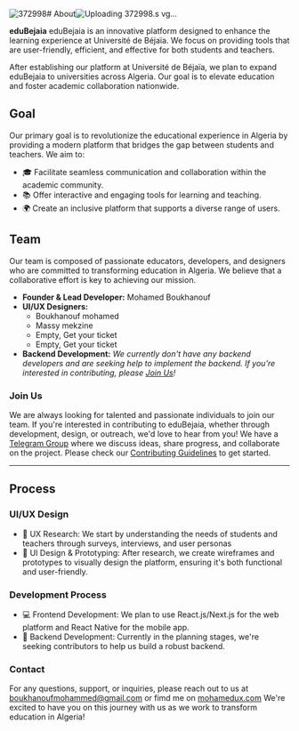 ![372998](https://github.com/user-attachments/assets/ba87e002-6e0d-4f4d-948f-c552e418145e)# About![Uploading 372998.s<?xml version="1.0" encoding="UTF-8"?>
<svg xmlns="http://www.w3.org/2000/svg" xmlns:xlink="http://www.w3.org/1999/xlink" width="381.74pt" height="122.55pt" viewBox="0 0 381.74 122.55" version="1.1">
<defs>
<clipPath id="clip1">
  <path d="M 329 0 L 381.738281 0 L 381.738281 38 L 329 38 Z M 329 0 "/>
</clipPath>
<clipPath id="clip2">
  <path d="M 335 96 L 342 96 L 342 122.550781 L 335 122.550781 Z M 335 96 "/>
</clipPath>
</defs>
<g id="surface1">
<path style=" stroke:none;fill-rule:nonzero;fill:rgb(11.799622%,25.099182%,42.399597%);fill-opacity:1;" d="M 277.8125 23.972656 C 281.410156 25.917969 284.992188 27.867188 288.589844 29.789063 C 289.035156 30.027344 289.464844 30.375 290.097656 30.03125 C 294.027344 27.902344 297.980469 25.820313 301.988281 23.6875 C 295.910156 17.996094 283.089844 18.214844 277.8125 23.972656 M 284.257813 32.554688 C 280.097656 30.261719 276.269531 28.054688 272.347656 26.035156 C 270.878906 25.277344 270.910156 24.742188 271.839844 23.519531 C 279.644531 13.242188 295.839844 12.054688 305.878906 21.082031 C 309.851563 24.648438 309.847656 24.648438 305.167969 27.097656 C 301.753906 28.886719 298.34375 30.679688 294.742188 32.570313 C 296.410156 33.304688 297.917969 33.265625 299.394531 33.300781 C 301.644531 33.351563 303.921875 33.109375 306.140625 33.359375 C 307.414063 33.503906 308.585938 33.421875 309.671875 33.148438 C 312.246094 32.503906 313.9375 30.917969 315.066406 29.789063 C 317.882813 26.988281 319.253906 23.675781 321.347656 18.609375 C 321.546875 18.121094 321.710938 17.71875 321.8125 17.460938 C 322.464844 17.425781 323.144531 17.394531 323.839844 17.382813 C 324.578125 17.367188 325.296875 17.371094 325.988281 17.382813 L 326.019531 20.167969 L 326.019531 47.160156 C 322.289063 46.90625 315.617188 41.746094 313.820313 37.710938 L 318.304688 37.703125 C 319.039063 38.425781 319.6875 39.003906 320.195313 39.441406 C 320.441406 39.652344 320.96875 40.09375 321.457031 39.992188 C 321.605469 39.960938 321.675781 39.898438 321.699219 39.875 C 321.894531 39.664063 321.761719 39.25 321.765625 38.960938 C 321.777344 35.84375 321.773438 32.722656 321.773438 29.617188 C 320.980469 29.375 320.882813 30.007813 320.632813 30.316406 C 318.941406 32.398438 316.980469 34.167969 314.761719 35.667969 C 312.5625 37.15625 310.203125 37.96875 307.480469 37.890625 C 303.332031 37.773438 299.046875 38.347656 295.085938 37.148438 C 291.203125 35.972656 287.683594 36.574219 283.902344 37.25 C 277.371094 38.421875 270.714844 37.722656 264.113281 37.871094 C 262.785156 37.902344 262.988281 37.023438 262.988281 36.222656 C 262.984375 31.449219 262.898438 26.671875 263.027344 21.90625 C 263.082031 19.925781 262.382813 19.808594 260.804688 20.347656 C 253.351563 22.890625 250.839844 26.015625 250.839844 26.015625 C 246.753906 29.886719 244.273438 34.171875 242.785156 37.484375 C 242.527344 37.613281 238.507813 37.578125 238.421875 37.441406 C 238.476563 37.214844 238.550781 36.898438 238.648438 36.519531 C 238.898438 35.578125 239.523438 33.441406 240.796875 31.101563 C 241.839844 29.179688 243.148438 27.40625 244.707031 25.789063 C 250.453125 19.828125 257.253906 15.847656 265.628906 14.890625 C 266.960938 14.738281 267.511719 14.953125 267.476563 16.511719 C 267.367188 21.554688 267.480469 26.601563 267.402344 31.648438 C 267.382813 32.992188 267.761719 33.386719 269.105469 33.34375 C 273.191406 33.199219 277.277344 33.191406 281.367188 33.121094 C 282.253906 33.105469 283.136719 33.054688 284.257813 32.554688 "/>
<path style=" stroke:none;fill-rule:nonzero;fill:rgb(13.699341%,26.699829%,43.499756%);fill-opacity:1;" d="M 1.824219 46.816406 C 1.824219 66.066406 4.074219 75.328125 9.960938 84.695313 C 19.832031 100.414063 33.941406 111.230469 50.402344 119.269531 C 51.144531 119.632813 51.792969 119.617188 52.527344 119.246094 C 66.042969 112.421875 78.257813 103.984375 87.566406 91.761719 C 95.855469 80.871094 100.554688 68.769531 100.929688 55.007813 C 101.378906 38.601563 97.4375 23.042969 92.171875 7.710938 C 91.828125 6.710938 91.363281 6.75 90.554688 7.101563 C 87.855469 8.277344 85.03125 9.015625 82.117188 9.40625 C 71.585938 10.8125 62.042969 7.941406 53.089844 2.621094 C 52.085938 2.027344 51.425781 1.960938 50.378906 2.613281 C 38.269531 10.203125 25.570313 12.796875 11.972656 6.839844 C 10.890625 6.363281 10.71875 6.859375 10.441406 7.652344 C 5.324219 22.179688 1.933594 37.039063 1.824219 46.816406 M 0 49.261719 C 0.199219 36.214844 3.789063 20.503906 9.421875 5.195313 C 9.738281 4.34375 9.9375 3.820313 11.113281 4.40625 C 24.875 11.253906 37.769531 8.625 50.078125 0.613281 C 51.308594 -0.1875 52.050781 -0.160156 53.222656 0.570313 C 61.574219 5.777344 70.550781 8.714844 80.535156 7.777344 C 84.363281 7.417969 88.046875 6.488281 91.445313 4.652344 C 92.34375 4.164063 92.753906 4.03125 93.160156 5.171875 C 98.613281 20.441406 102.644531 35.972656 102.792969 52.339844 C 102.960938 70.71875 95.921875 86.109375 83.574219 99.289063 C 74.851563 108.601563 64.324219 115.453125 52.929688 121.042969 C 52.152344 121.429688 51.441406 121.761719 50.449219 121.289063 C 33.066406 113 18.300781 101.636719 8.039063 85.046875 C 2.382813 75.90625 0 65.941406 0 49.261719 "/>
<path style=" stroke:none;fill-rule:nonzero;fill:rgb(13.699341%,26.699829%,43.499756%);fill-opacity:1;" d="M 211.226563 33.171875 C 209.546875 31.324219 207.777344 29.710938 205.914063 28.296875 C 199.933594 23.757813 194.195313 22.070313 191.390625 21.28125 C 188.5 20.46875 184.371094 19.605469 179.304688 19.523438 C 178.769531 19.515625 178.234375 19.503906 177.699219 19.492188 C 177.515625 19.046875 177.597656 15.386719 177.804688 14.941406 C 178.371094 14.949219 178.945313 14.957031 179.515625 14.964844 C 184.425781 15.039063 189.714844 15.734375 194.496094 17.007813 C 199.628906 18.378906 203.921875 20.859375 207.878906 24.371094 C 208.507813 24.929688 209.128906 25.5 209.753906 26.070313 C 211.980469 28.101563 214.429688 29.972656 216.351563 32.3125 C 217.195313 33.34375 217.835938 33.191406 218.734375 32.609375 C 222.792969 30 223.996094 23.082031 223.996094 23.082031 C 224.296875 21.667969 224.613281 19.585938 224.566406 17.003906 C 224.5625 16.347656 224.5625 15.695313 224.5625 15.042969 C 225.269531 14.960938 228.472656 14.964844 229.128906 15.042969 C 229.136719 15.300781 229.148438 15.554688 229.15625 15.8125 C 229.285156 18.933594 229.1875 25.722656 225.664063 31.589844 C 223.777344 34.734375 221.910156 35.941406 221.171875 36.367188 C 219.390625 37.402344 217.289063 37.917969 214.828125 37.90625 C 199.832031 37.816406 184.835938 37.839844 169.839844 37.914063 C 168.988281 37.917969 168.460938 37.796875 168.144531 37.476563 C 167.59375 36.914063 167.703125 35.984375 167.722656 35.738281 C 167.882813 34 167.839844 20.675781 167.707031 1.796875 C 167.734375 1.25 167.765625 0.703125 167.789063 0.160156 C 168.359375 0.0117188 171.742188 0.0117188 172.316406 0.160156 C 172.339844 0.695313 172.363281 1.234375 172.386719 1.773438 C 172.460938 18.3125 172.464844 29.925781 172.308594 31.421875 C 172.285156 31.632813 172.179688 32.453125 172.660156 32.953125 C 172.910156 33.214844 173.335938 33.339844 174.039063 33.335938 C 185.972656 33.273438 197.898438 33.300781 209.828125 33.296875 C 210.152344 33.296875 210.476563 33.242188 211.226563 33.171875 "/>
<g clip-path="url(#clip1)" clip-rule="nonzero">
<path style=" stroke:none;fill-rule:nonzero;fill:rgb(11.799622%,25.099182%,42.399597%);fill-opacity:1;" d="M 373.03125 33.144531 C 371.632813 31.5625 370.175781 30.171875 368.648438 28.9375 C 368.648438 28.933594 365.363281 26.269531 361.078125 24.195313 C 352.945313 20.257813 343.03125 19.601563 340.765625 19.476563 C 340.277344 19.457031 339.789063 19.4375 339.300781 19.414063 C 339.277344 18.679688 339.265625 17.921875 339.269531 17.144531 C 339.269531 16.414063 339.28125 15.703125 339.300781 15.003906 C 339.835938 15.007813 340.371094 15.011719 340.90625 15.015625 C 346.117188 15.046875 354.503906 15.851563 363.261719 20.300781 C 369.117188 23.277344 372.890625 26.765625 374.027344 27.804688 C 377.097656 30.628906 379.628906 33.894531 381.742188 37.480469 C 381.152344 38.117188 380.503906 37.847656 379.9375 37.847656 C 363.847656 37.867188 347.757813 37.832031 331.667969 37.90625 C 330.816406 37.910156 330.296875 37.789063 329.988281 37.472656 C 329.4375 36.914063 329.554688 35.988281 329.578125 35.746094 C 329.746094 34.015625 329.703125 20.710938 329.5625 1.796875 C 329.558594 1.210938 329.558594 0.628906 329.554688 0.046875 C 330.183594 -0.0625 333.527344 0.0234375 334.160156 0.160156 C 334.167969 0.6875 334.179688 1.214844 334.1875 1.746094 C 334.257813 5.257813 334.1875 8.082031 334.121094 9.882813 C 333.863281 17.121094 334.132813 24.367188 334.121094 31.605469 C 334.117188 32.640625 334.070313 33.355469 335.554688 33.347656 C 347.621094 33.285156 359.6875 33.308594 371.753906 33.304688 C 372.015625 33.304688 372.28125 33.242188 373.03125 33.144531 "/>
</g>
<path style=" stroke:none;fill-rule:nonzero;fill:rgb(11.799622%,25.099182%,42.399597%);fill-opacity:1;" d="M 152.269531 24.273438 C 152.269531 26.796875 152.324219 29.320313 152.25 31.839844 C 152.207031 33.328125 152.769531 33.261719 153.785156 32.664063 C 156.820313 30.871094 158.179688 26.96875 158.179688 26.96875 C 159.675781 23.140625 159.945313 19.421875 159.824219 16.539063 C 159.859375 15.964844 159.894531 15.390625 159.925781 14.8125 C 160.789063 14.871094 163.761719 14.90625 164.300781 14.890625 C 164.320313 15.445313 164.339844 16 164.355469 16.554688 C 164.546875 19.875 164.320313 25.292969 161.402344 30.625 C 159.191406 34.65625 156.828125 36.128906 156.242188 36.457031 C 154.300781 37.550781 151.992188 38.046875 149.289063 37.898438 C 148.085938 37.835938 147.835938 37.445313 147.847656 36.351563 C 147.894531 31.578125 147.871094 26.808594 147.867188 22.039063 C 147.863281 19.761719 147.824219 19.652344 145.582031 20.40625 C 139.539063 22.445313 137.089844 24.808594 136.105469 25.667969 C 131.332031 29.847656 128.746094 34.816406 127.476563 37.753906 C 126.820313 37.710938 123.898438 37.761719 123.253906 37.828125 C 123.324219 37.441406 123.4375 36.871094 123.613281 36.191406 C 125.335938 29.523438 129.746094 25.289063 132.476563 23.015625 C 137.578125 18.765625 143.265625 15.71875 150.003906 14.941406 C 151.636719 14.753906 152.496094 14.890625 152.320313 16.921875 C 152.109375 19.355469 152.269531 21.820313 152.269531 24.273438 "/>
<path style=" stroke:none;fill-rule:nonzero;fill:rgb(11.799622%,25.099182%,42.399597%);fill-opacity:1;" d="M 225.652344 46.03125 C 224.117188 46.050781 222.492188 44.433594 222.480469 42.871094 C 222.46875 41.351563 223.921875 39.910156 225.507813 39.863281 C 227.164063 39.820313 228.664063 41.308594 228.632813 42.964844 C 228.601563 44.5625 227.195313 46.007813 225.652344 46.03125 "/>
<path style=" stroke:none;fill-rule:nonzero;fill:rgb(11.799622%,25.099182%,42.399597%);fill-opacity:1;" d="M 360.941406 43.566406 C 360.941406 45.132813 359.332031 46.726563 357.773438 46.703125 C 356.226563 46.683594 354.796875 45.230469 354.777344 43.660156 C 354.757813 42.003906 356.273438 40.503906 357.914063 40.558594 C 359.503906 40.609375 360.941406 42.039063 360.941406 43.566406 "/>
<path style=" stroke:none;fill-rule:nonzero;fill:rgb(11.799622%,25.099182%,42.399597%);fill-opacity:1;" d="M 199.101563 43.507813 C 199.132813 45.109375 197.617188 46.679688 196.019531 46.703125 C 194.484375 46.722656 193.015625 45.285156 192.964844 43.714844 C 192.910156 42.058594 194.371094 40.566406 196.054688 40.558594 C 197.664063 40.550781 199.074219 41.914063 199.101563 43.507813 "/>
<path style=" stroke:none;fill-rule:nonzero;fill:rgb(13.699341%,26.699829%,43.499756%);fill-opacity:1;" d="M 268.0625 7.285156 C 268.101563 8.765625 266.769531 10.125 265.246094 10.164063 C 263.757813 10.199219 262.371094 8.898438 262.296875 7.394531 C 262.222656 5.824219 263.574219 4.488281 265.253906 4.480469 C 266.851563 4.46875 268.019531 5.636719 268.0625 7.285156 "/>
<path style=" stroke:none;fill-rule:nonzero;fill:rgb(11.799622%,25.099182%,42.399597%);fill-opacity:1;" d="M 260.144531 7.277344 C 260.15625 8.820313 258.882813 10.148438 257.371094 10.160156 C 255.804688 10.171875 254.523438 8.914063 254.519531 7.355469 C 254.515625 5.796875 255.757813 4.519531 257.3125 4.484375 C 258.859375 4.453125 260.128906 5.699219 260.144531 7.277344 "/>
<path style=" stroke:none;fill-rule:nonzero;fill:rgb(11.799622%,25.099182%,42.399597%);fill-opacity:1;" d="M 152.917969 7.292969 C 152.941406 8.8125 151.582031 10.175781 150.066406 10.15625 C 148.519531 10.140625 147.183594 8.816406 147.164063 7.289063 C 147.148438 5.847656 148.535156 4.519531 150.097656 4.484375 C 151.753906 4.449219 152.890625 5.582031 152.917969 7.292969 "/>
<path style=" stroke:none;fill-rule:nonzero;fill:rgb(11.799622%,25.099182%,42.399597%);fill-opacity:1;" d="M 145.089844 7.367188 C 145.066406 8.84375 143.660156 10.1875 142.164063 10.15625 C 140.644531 10.125 139.308594 8.746094 139.355469 7.265625 C 139.40625 5.75 140.757813 4.460938 142.273438 4.484375 C 143.789063 4.511719 145.109375 5.859375 145.089844 7.367188 "/>
<path style=" stroke:none;fill-rule:nonzero;fill:rgb(11.799622%,25.099182%,42.399597%);fill-opacity:1;" d="M 160.34375 46.632813 C 161.8125 46.640625 163.179688 48.054688 163.15625 49.539063 C 163.136719 51.03125 161.738281 52.398438 160.265625 52.367188 C 158.773438 52.335938 157.394531 50.933594 157.425781 49.46875 C 157.457031 48.023438 158.894531 46.621094 160.34375 46.632813 "/>
<path style=" stroke:none;fill-rule:nonzero;fill:rgb(11.799622%,25.099182%,42.399597%);fill-opacity:1;" d="M 163.027344 42.386719 C 163.070313 43.878906 161.722656 45.300781 160.234375 45.34375 C 158.796875 45.382813 157.328125 43.988281 157.289063 42.539063 C 157.246094 41.015625 158.53125 39.671875 160.074219 39.617188 C 161.597656 39.5625 162.984375 40.863281 163.027344 42.386719 "/>
<path style=" stroke:none;fill-rule:nonzero;fill:rgb(11.799622%,25.099182%,42.399597%);fill-opacity:1;" d="M 65.875 65.378906 C 67.164063 65.378906 68.457031 65.371094 69.742188 65.382813 C 70.472656 65.386719 70.941406 65.070313 70.933594 64.324219 C 70.921875 63.542969 70.382813 63.34375 69.683594 63.351563 C 67.171875 63.363281 64.660156 63.371094 62.148438 63.347656 C 61.460938 63.339844 61.1875 63.566406 61.195313 64.28125 C 61.207031 65.011719 61.355469 65.429688 62.210938 65.390625 C 63.429688 65.339844 64.652344 65.378906 65.875 65.378906 M 61.210938 93.019531 C 65.660156 90.863281 69.683594 88.628906 72.980469 85.308594 C 74.230469 84.046875 75.242188 82.597656 75.679688 80.8125 C 76.539063 77.300781 73.640625 73.472656 70.082031 73.460938 C 67.625 73.453125 65.167969 73.507813 62.71875 73.4375 C 61.617188 73.40625 61.171875 73.65625 61.183594 74.878906 C 61.246094 80.808594 61.210938 86.738281 61.210938 93.019531 M 52.792969 81.175781 C 52.792969 73.140625 52.835938 65.101563 52.757813 57.0625 C 52.742188 55.40625 53.320313 54.960938 54.875 54.976563 C 61.6875 55.03125 68.496094 54.976563 75.308594 55.011719 C 78.070313 55.027344 79.53125 57.039063 80.746094 59.078125 C 82.523438 62.066406 82.246094 65.144531 80.382813 68.03125 C 79.832031 68.882813 80.0625 69.238281 80.746094 69.828125 C 86.597656 74.882813 87.3125 80.550781 82.96875 86.96875 C 80.40625 90.75 76.96875 93.632813 73.324219 96.285156 C 67.636719 100.417969 61.457031 103.707031 55.128906 106.730469 C 53.082031 107.710938 52.796875 107.5 52.792969 105.289063 C 52.789063 97.253906 52.792969 89.214844 52.792969 81.175781 "/>
<path style=" stroke:none;fill-rule:nonzero;fill:rgb(11.799622%,25.099182%,42.399597%);fill-opacity:1;" d="M 35.011719 32.53125 C 35.011719 28.949219 35.074219 25.890625 34.980469 22.839844 C 34.945313 21.554688 35.511719 21.425781 36.558594 21.429688 C 42.695313 21.464844 48.828125 21.445313 54.960938 21.445313 C 60.6875 21.445313 66.410156 21.4375 72.136719 21.464844 C 72.753906 21.464844 73.613281 21.113281 73.890625 22.019531 C 74.128906 22.792969 73.515625 23.261719 72.980469 23.699219 C 70.765625 25.511719 68.507813 27.273438 66.363281 29.160156 C 65.453125 29.964844 64.472656 29.730469 63.484375 29.804688 C 61.269531 29.960938 58.300781 28.832031 57.050781 30.25 C 55.957031 31.492188 56.757813 34.394531 56.710938 36.566406 C 56.667969 38.460938 57.332031 41.003906 56.367188 42.082031 C 55.246094 43.339844 52.652344 42.449219 50.703125 42.464844 C 44.226563 42.515625 37.75 42.484375 31.277344 42.484375 C 30.3125 42.488281 29.144531 42.375 29.359375 43.84375 C 29.542969 45.105469 30.695313 44.757813 31.519531 44.761719 C 43.3125 44.773438 55.105469 44.769531 66.898438 44.769531 C 69.351563 44.769531 71.808594 44.859375 74.257813 44.738281 C 75.976563 44.65625 76.015625 45.199219 75.351563 46.53125 C 74.324219 48.59375 73.960938 51.410156 72.351563 52.640625 C 70.714844 53.890625 67.890625 52.980469 65.585938 52.988281 C 53.929688 53.019531 42.273438 53.007813 30.621094 53 C 25.105469 52.996094 21.058594 49.085938 21.03125 43.761719 C 21.003906 38.167969 25.035156 34.144531 30.699219 34.132813 C 36.085938 34.121094 41.472656 34.035156 46.851563 34.183594 C 48.742188 34.234375 48.597656 33.226563 48.503906 32.054688 C 48.421875 30.996094 49.144531 29.484375 46.941406 29.644531 C 44.769531 29.800781 42.582031 29.695313 40.398438 29.671875 C 38.304688 29.652344 36.550781 30.320313 35.011719 32.53125 "/>
<path style=" stroke:none;fill-rule:nonzero;fill:rgb(11.799622%,25.099182%,42.399597%);fill-opacity:1;" d="M 40.332031 91.492188 C 40.332031 80.078125 40.324219 69.050781 40.335938 58.027344 C 40.339844 54.8125 39.9375 55.261719 43.175781 55.222656 C 44.472656 55.210938 45.773438 55.3125 47.058594 55.199219 C 48.519531 55.070313 48.90625 55.640625 48.898438 57.050781 C 48.847656 66.25 48.871094 75.449219 48.871094 84.644531 C 48.871094 91.664063 48.839844 98.683594 48.898438 105.699219 C 48.910156 107.175781 48.382813 107.578125 47.089844 107.078125 C 32.898438 101.628906 22.246094 92.554688 17.617188 77.628906 C 15.488281 70.765625 15.597656 63.671875 16.667969 56.59375 C 16.855469 55.371094 17.367188 54.929688 18.660156 54.964844 C 22.132813 55.066406 25.609375 54.988281 29.085938 55.003906 C 31.21875 55.011719 31.550781 55.570313 30.417969 57.394531 C 28.105469 61.117188 26.664063 65.082031 26.824219 69.53125 C 27.082031 76.554688 30.566406 82.042969 35.148438 86.996094 C 36.613281 88.582031 38.183594 90.066406 40.332031 91.492188 "/>
<path style=" stroke:none;fill-rule:nonzero;fill:rgb(11.799622%,25.099182%,42.399597%);fill-opacity:1;" d="M 56.230469 13.078125 C 58.453125 13.070313 60.078125 14.710938 60.054688 16.941406 C 60.03125 19.023438 58.386719 20.726563 56.339844 20.792969 C 54.226563 20.859375 52.421875 19.105469 52.390625 16.953125 C 52.351563 14.761719 54.015625 13.085938 56.230469 13.078125 "/>
<path style=" stroke:none;fill-rule:nonzero;fill:rgb(11.799622%,25.099182%,42.399597%);fill-opacity:1;" d="M 47.546875 13.078125 C 49.730469 13.113281 51.40625 14.867188 51.324219 17.03125 C 51.246094 19.085938 49.519531 20.777344 47.480469 20.792969 C 45.386719 20.8125 43.59375 18.992188 43.605469 16.859375 C 43.621094 14.667969 45.316406 13.039063 47.546875 13.078125 "/>
<path style=" stroke:none;fill-rule:nonzero;fill:rgb(11.799622%,25.099182%,42.399597%);fill-opacity:1;" d="M 65.5 33.777344 C 65.535156 35.496094 64.1875 36.863281 62.429688 36.886719 C 60.699219 36.90625 59.277344 35.554688 59.246094 33.867188 C 59.214844 32.199219 60.640625 30.761719 62.335938 30.738281 C 64.046875 30.714844 65.464844 32.074219 65.5 33.777344 "/>
<path style=" stroke:none;fill-rule:nonzero;fill:rgb(11.799622%,25.099182%,42.399597%);fill-opacity:1;" d="M 65.492188 40.675781 C 65.519531 42.402344 64.195313 43.75 62.4375 43.777344 C 60.699219 43.804688 59.285156 42.480469 59.246094 40.789063 C 59.210938 39.144531 60.65625 37.664063 62.328125 37.632813 C 64.023438 37.597656 65.46875 38.988281 65.492188 40.675781 "/>
<path style=" stroke:none;fill-rule:nonzero;fill:rgb(11.799622%,25.099182%,42.399597%);fill-opacity:1;" d="M 129.820313 61.921875 L 129.820313 58.796875 L 146.601563 58.796875 L 146.601563 61.921875 L 139.964844 61.921875 L 139.964844 79.371094 L 136.457031 79.371094 L 136.457031 61.921875 "/>
<path style=" stroke:none;fill-rule:nonzero;fill:rgb(11.799622%,25.099182%,42.399597%);fill-opacity:1;" d="M 146.894531 75.3125 C 146.894531 76.675781 147.878906 77.457031 149.734375 77.457031 C 152.484375 77.457031 153.878906 75.777344 153.878906 72.675781 L 153.878906 71.542969 C 153.558594 71.921875 152.890625 72.183594 152.34375 72.386719 C 152.078125 72.5 151.238281 72.648438 150.980469 72.734375 L 150.226563 72.878906 C 149.847656 72.9375 149.589844 72.964844 149.5 72.996094 C 148.109375 73.285156 146.894531 73.746094 146.894531 75.3125 M 157.066406 75.429688 C 157.066406 76.964844 157.269531 78.414063 157.414063 78.964844 L 157.527344 79.371094 L 154.3125 79.371094 C 154.167969 78.875 154.050781 78.210938 153.964844 77.3125 C 152.890625 78.933594 151.152344 79.746094 148.746094 79.746094 C 145.414063 79.746094 143.558594 78.152344 143.558594 75.457031 C 143.558594 74.152344 144.023438 73.109375 144.691406 72.5 C 145.820313 71.457031 147.328125 71.109375 148.863281 70.851563 C 149.152344 70.820313 149.5 70.761719 149.9375 70.734375 C 150.835938 70.617188 151.238281 70.558594 151.90625 70.445313 C 153.125 70.183594 153.878906 69.71875 153.878906 68.472656 C 153.878906 67.601563 153.125 66.328125 150.71875 66.328125 C 148.746094 66.328125 147.589844 67.167969 147.328125 68.675781 L 144.167969 68.675781 C 144.34375 66.53125 145.734375 63.953125 150.6875 63.953125 C 155.066406 63.953125 157.066406 66.070313 157.066406 69.429688 "/>
<path style=" stroke:none;fill-rule:nonzero;fill:rgb(11.799622%,25.099182%,42.399597%);fill-opacity:1;" d="M 159.441406 74.964844 L 162.777344 74.964844 C 162.777344 76.558594 163.90625 77.371094 166.195313 77.371094 C 168.425781 77.371094 169.527344 76.5 169.527344 75.195313 C 169.527344 74.589844 169.269531 74.09375 168.949219 73.835938 C 168.804688 73.691406 168.542969 73.574219 168.195313 73.488281 C 167.527344 73.253906 167.179688 73.195313 166.136719 72.996094 C 164.570313 72.734375 163.617188 72.53125 163.238281 72.445313 C 161.585938 72.011719 160.515625 71.285156 160.023438 70.269531 C 159.820313 69.777344 159.703125 69.226563 159.703125 68.617188 C 159.703125 65.75 161.933594 63.953125 166.023438 63.953125 C 170.078125 63.953125 172.542969 65.71875 172.542969 68.589844 L 169.324219 68.589844 C 169.324219 67.226563 168.195313 66.328125 166.078125 66.328125 C 164.078125 66.328125 162.976563 67.140625 162.976563 68.386719 C 162.976563 69.167969 163.324219 69.488281 163.820313 69.835938 C 163.964844 69.921875 164.167969 69.980469 164.457031 70.070313 C 165.066406 70.214844 165.296875 70.269531 166.136719 70.414063 L 166.832031 70.53125 C 167.671875 70.648438 167.90625 70.675781 168.6875 70.878906 C 169.5 71.023438 169.789063 71.167969 170.457031 71.429688 C 171.847656 71.921875 172.832031 73.082031 172.832031 74.9375 C 172.832031 77.542969 170.976563 79.746094 166.109375 79.746094 C 161.558594 79.746094 159.441406 77.863281 159.441406 74.964844 "/>
<path style=" stroke:none;fill-rule:nonzero;fill:rgb(11.799622%,25.099182%,42.399597%);fill-opacity:1;" d="M 185.933594 71.863281 C 185.933594 70.214844 185.554688 68.90625 184.832031 68.011719 C 184.105469 67.109375 183.121094 66.648438 181.902344 66.648438 C 180.714844 66.648438 179.730469 67.109375 178.976563 68.011719 C 178.253906 68.90625 177.875 70.214844 177.875 71.863281 C 177.875 73.515625 178.253906 74.820313 178.976563 75.71875 C 179.730469 76.617188 180.714844 77.050781 181.902344 77.050781 C 183.121094 77.050781 184.105469 76.617188 184.832031 75.71875 C 185.554688 74.820313 185.933594 73.515625 185.933594 71.863281 M 189.234375 58.796875 L 189.234375 79.371094 L 185.933594 79.371094 L 185.933594 77.226563 C 184.859375 78.90625 183.207031 79.746094 180.976563 79.746094 C 176.890625 79.746094 174.601563 76.269531 174.601563 71.863281 C 174.601563 67.402344 176.890625 63.953125 180.976563 63.953125 C 183.207031 63.953125 184.859375 64.792969 185.933594 66.503906 L 185.933594 58.796875 "/>
<path style=" stroke:none;fill-rule:nonzero;fill:rgb(11.799622%,25.099182%,42.399597%);fill-opacity:1;" d="M 194.890625 75.3125 C 194.890625 76.675781 195.871094 77.457031 197.726563 77.457031 C 200.480469 77.457031 201.871094 75.777344 201.871094 72.675781 L 201.871094 71.542969 C 201.554688 71.921875 200.886719 72.183594 200.335938 72.386719 C 200.074219 72.5 199.234375 72.648438 198.972656 72.734375 L 198.222656 72.878906 C 197.84375 72.9375 197.582031 72.964844 197.496094 72.996094 C 196.105469 73.285156 194.890625 73.746094 194.890625 75.3125 M 205.0625 75.429688 C 205.0625 76.964844 205.265625 78.414063 205.410156 78.964844 L 205.523438 79.371094 L 202.308594 79.371094 C 202.160156 78.875 202.046875 78.210938 201.960938 77.3125 C 200.886719 78.933594 199.148438 79.746094 196.742188 79.746094 C 193.410156 79.746094 191.554688 78.152344 191.554688 75.457031 C 191.554688 74.152344 192.019531 73.109375 192.6875 72.5 C 193.816406 71.457031 195.324219 71.109375 196.859375 70.851563 C 197.148438 70.820313 197.496094 70.761719 197.929688 70.734375 C 198.828125 70.617188 199.234375 70.558594 199.902344 70.445313 C 201.117188 70.183594 201.871094 69.71875 201.871094 68.472656 C 201.871094 67.601563 201.117188 66.328125 198.714844 66.328125 C 196.742188 66.328125 195.582031 67.167969 195.324219 68.675781 L 192.164063 68.675781 C 192.339844 66.53125 193.730469 63.953125 198.683594 63.953125 C 203.0625 63.953125 205.0625 66.070313 205.0625 69.429688 "/>
<path style=" stroke:none;fill-rule:nonzero;fill:rgb(11.799622%,25.099182%,42.399597%);fill-opacity:1;" d="M 220.652344 79.371094 L 217.203125 68.214844 L 213.8125 79.371094 L 210.191406 79.371094 L 205.351563 64.328125 L 208.914063 64.328125 L 212.132813 75.835938 L 215.726563 64.328125 L 218.714844 64.328125 L 222.304688 75.835938 L 225.523438 64.328125 L 229.089844 64.328125 L 224.246094 79.371094 "/>
<path style=" stroke:none;fill-rule:nonzero;fill:rgb(11.799622%,25.099182%,42.399597%);fill-opacity:1;" d="M 230.945313 64.328125 L 234.246094 64.328125 L 234.246094 79.371094 L 230.945313 79.371094 Z M 234.277344 62.15625 L 230.886719 62.15625 L 230.886719 58.796875 L 234.277344 58.796875 Z M 234.277344 62.15625 "/>
<path style=" stroke:none;fill-rule:nonzero;fill:rgb(11.799622%,25.099182%,42.399597%);fill-opacity:1;" d="M 239.175781 74.269531 L 239.175781 67.050781 L 236.363281 67.050781 L 236.363281 64.328125 L 239.175781 64.328125 L 239.175781 60.390625 L 242.480469 59.113281 L 242.480469 64.328125 L 245.984375 64.328125 L 245.984375 67.050781 L 242.480469 67.050781 L 242.480469 73.976563 C 242.480469 76.066406 243.144531 76.820313 244.738281 76.820313 C 245.113281 76.820313 245.609375 76.761719 245.839844 76.730469 L 245.984375 76.703125 L 245.984375 79.339844 C 245.085938 79.425781 244.332031 79.488281 243.695313 79.488281 C 240.480469 79.488281 239.175781 77.890625 239.175781 74.269531 "/>
<path style=" stroke:none;fill-rule:nonzero;fill:rgb(11.799622%,25.099182%,42.399597%);fill-opacity:1;" d="M 268.476563 79.371094 L 268.476563 70.617188 C 268.476563 67.835938 267.460938 66.734375 265.402344 66.734375 C 262.882813 66.734375 261.433594 68.503906 261.433594 71.980469 L 261.433594 79.371094 L 258.160156 79.371094 L 258.160156 64.328125 L 261.433594 64.328125 L 261.433594 67.023438 C 262.011719 65.605469 263.402344 63.953125 266.5625 63.953125 C 269.894531 63.953125 271.78125 65.75 271.78125 69.777344 L 271.78125 79.371094 "/>
<path style=" stroke:none;fill-rule:nonzero;fill:rgb(11.799622%,25.099182%,42.399597%);fill-opacity:1;" d="M 288.152344 70.125 L 288.152344 76.386719 L 293.601563 76.386719 C 296.269531 76.386719 297.601563 75.371094 297.601563 73.3125 C 297.601563 71.195313 296.269531 70.125 293.601563 70.125 Z M 288.152344 61.777344 L 288.152344 67.632813 L 293.398438 67.632813 C 295.746094 67.632813 296.9375 66.648438 296.9375 64.675781 C 296.9375 62.386719 295.339844 61.777344 293.398438 61.777344 Z M 284.648438 79.371094 L 284.648438 58.792969 L 293.484375 58.792969 C 297.773438 58.792969 300.296875 60.792969 300.296875 64.15625 C 300.296875 66.15625 299.457031 67.632813 297.746094 68.589844 C 299.949219 69.488281 301.136719 71.167969 301.136719 73.574219 C 301.136719 77.082031 298.527344 79.371094 294.125 79.371094 "/>
<path style=" stroke:none;fill-rule:nonzero;fill:rgb(11.799622%,25.099182%,42.399597%);fill-opacity:1;" d="M 310.269531 66.648438 C 307.863281 66.648438 306.269531 68.53125 306.269531 71.863281 C 306.269531 75.140625 307.832031 76.996094 310.269531 76.996094 C 312.671875 76.996094 314.265625 75.140625 314.265625 71.863281 C 314.265625 68.53125 312.671875 66.648438 310.269531 66.648438 M 314.265625 77.574219 L 314.265625 77.226563 C 313.195313 78.878906 311.542969 79.6875 309.339844 79.6875 C 305.253906 79.6875 302.964844 76.269531 302.964844 71.863281 C 302.964844 67.429688 305.253906 63.953125 309.339844 63.953125 C 311.515625 63.953125 313.164063 64.792969 314.265625 66.472656 L 314.265625 64.328125 L 317.570313 64.328125 L 317.570313 77.136719 C 317.539063 81.574219 316.730469 85.253906 310.324219 85.28125 C 305.835938 85.28125 304.355469 83.457031 303.574219 81.253906 L 306.90625 81.253906 C 307.515625 82.355469 308.671875 82.90625 310.382813 82.90625 C 313.511719 82.90625 314.265625 81.109375 314.265625 77.574219 "/>
<path style=" stroke:none;fill-rule:nonzero;fill:rgb(11.799622%,25.099182%,42.399597%);fill-opacity:1;" d="M 323.195313 75.3125 C 323.195313 76.675781 324.179688 77.457031 326.035156 77.457031 C 328.789063 77.457031 330.179688 75.777344 330.179688 72.675781 L 330.179688 71.542969 C 329.859375 71.921875 329.191406 72.183594 328.644531 72.386719 C 328.382813 72.5 327.542969 72.648438 327.28125 72.734375 L 326.527344 72.878906 C 326.148438 72.9375 325.890625 72.964844 325.800781 72.996094 C 324.414063 73.285156 323.195313 73.746094 323.195313 75.3125 M 333.367188 75.429688 C 333.367188 76.964844 333.570313 78.414063 333.714844 78.964844 L 333.828125 79.371094 L 330.613281 79.371094 C 330.46875 78.875 330.351563 78.210938 330.265625 77.3125 C 329.191406 78.933594 327.453125 79.746094 325.050781 79.746094 C 321.714844 79.746094 319.859375 78.152344 319.859375 75.457031 C 319.859375 74.152344 320.324219 73.109375 320.992188 72.5 C 322.121094 71.457031 323.628906 71.109375 325.164063 70.851563 C 325.453125 70.820313 325.800781 70.761719 326.238281 70.734375 C 327.136719 70.617188 327.542969 70.558594 328.210938 70.445313 C 329.425781 70.183594 330.179688 69.71875 330.179688 68.472656 C 330.179688 67.601563 329.425781 66.328125 327.019531 66.328125 C 325.050781 66.328125 323.890625 67.167969 323.628906 68.675781 L 320.46875 68.675781 C 320.644531 66.53125 322.035156 63.953125 326.988281 63.953125 C 331.367188 63.953125 333.367188 66.070313 333.367188 69.429688 "/>
<path style=" stroke:none;fill-rule:nonzero;fill:rgb(11.799622%,25.099182%,42.399597%);fill-opacity:1;" d="M 333.601563 64.328125 L 337.164063 64.328125 L 341.222656 76.183594 L 345.277344 64.328125 L 348.84375 64.328125 L 341.019531 84.90625 L 337.453125 84.90625 L 339.511719 79.949219 "/>
<path style=" stroke:none;fill-rule:nonzero;fill:rgb(11.799622%,25.099182%,42.399597%);fill-opacity:1;" d="M 352.0625 70.878906 L 359.914063 70.878906 C 359.65625 68.011719 358.175781 66.472656 356.0625 66.472656 C 353.859375 66.472656 352.320313 68.125 352.0625 70.878906 M 363.1875 72.90625 L 352.0625 72.90625 C 352.378906 75.660156 353.886719 77.226563 356.0625 77.226563 C 357.570313 77.226563 358.753906 76.472656 359.453125 75.195313 L 362.8125 75.195313 C 361.769531 78.09375 359.335938 79.746094 356.0625 79.746094 C 353.769531 79.746094 351.976563 79.050781 350.699219 77.632813 C 349.421875 76.210938 348.785156 74.296875 348.785156 71.949219 C 348.785156 67.398438 351.335938 63.953125 356.03125 63.953125 C 358.261719 63.953125 360.003906 64.675781 361.277344 66.125 C 362.582031 67.546875 363.21875 69.488281 363.21875 71.949219 "/>
<path style=" stroke:none;fill-rule:nonzero;fill:rgb(11.799622%,25.099182%,42.399597%);fill-opacity:1;" d="M 366.464844 74.269531 L 366.464844 67.050781 L 363.65625 67.050781 L 363.65625 64.328125 L 366.464844 64.328125 L 366.464844 60.390625 L 369.769531 59.113281 L 369.769531 64.328125 L 373.277344 64.328125 L 373.277344 67.050781 L 369.769531 67.050781 L 369.769531 73.976563 C 369.769531 76.066406 370.4375 76.820313 372.03125 76.820313 C 372.40625 76.820313 372.898438 76.761719 373.132813 76.730469 L 373.277344 76.703125 L 373.277344 79.339844 C 372.378906 79.425781 371.625 79.488281 370.988281 79.488281 C 367.769531 79.488281 366.464844 77.890625 366.464844 74.269531 "/>
<path style=" stroke:none;fill-rule:nonzero;fill:rgb(11.799622%,25.099182%,42.399597%);fill-opacity:1;" d="M 126.617188 108.582031 L 126.617188 96.4375 L 130.152344 96.4375 L 130.152344 108.492188 C 130.152344 110.550781 130.558594 112.027344 131.34375 112.957031 C 132.210938 113.941406 133.429688 114.433594 134.964844 114.433594 C 136.53125 114.433594 137.746094 113.941406 138.585938 112.957031 C 139.398438 112.027344 139.804688 110.550781 139.804688 108.492188 L 139.804688 96.4375 L 143.3125 96.4375 L 143.3125 108.582031 C 143.3125 111.566406 142.585938 113.796875 141.109375 115.277344 C 139.628906 116.753906 137.601563 117.476563 134.964844 117.476563 C 132.355469 117.476563 130.328125 116.753906 128.851563 115.277344 C 127.371094 113.796875 126.617188 111.566406 126.617188 108.582031 "/>
<path style=" stroke:none;fill-rule:nonzero;fill:rgb(11.799622%,25.099182%,42.399597%);fill-opacity:1;" d="M 156.558594 117.011719 L 156.558594 108.261719 C 156.558594 105.480469 155.542969 104.378906 153.484375 104.378906 C 150.964844 104.378906 149.515625 106.148438 149.515625 109.621094 L 149.515625 117.011719 L 146.238281 117.011719 L 146.238281 101.972656 L 149.515625 101.972656 L 149.515625 104.667969 C 150.09375 103.246094 151.484375 101.597656 154.644531 101.597656 C 157.976563 101.597656 159.859375 103.394531 159.859375 107.421875 L 159.859375 117.011719 "/>
<path style=" stroke:none;fill-rule:nonzero;fill:rgb(11.799622%,25.099182%,42.399597%);fill-opacity:1;" d="M 162.875 101.972656 L 166.179688 101.972656 L 166.179688 117.011719 L 162.875 117.011719 Z M 166.207031 99.800781 L 162.816406 99.800781 L 162.816406 96.4375 L 166.207031 96.4375 Z M 166.207031 99.800781 "/>
<path style=" stroke:none;fill-rule:nonzero;fill:rgb(11.799622%,25.099182%,42.399597%);fill-opacity:1;" d="M 182.929688 101.972656 L 177.25 117.011719 L 173.398438 117.011719 L 167.6875 101.972656 L 171.253906 101.972656 L 175.308594 113.96875 L 179.367188 101.972656 "/>
<path style=" stroke:none;fill-rule:nonzero;fill:rgb(11.799622%,25.099182%,42.399597%);fill-opacity:1;" d="M 186.148438 108.523438 L 194.003906 108.523438 C 193.742188 105.65625 192.265625 104.117188 190.148438 104.117188 C 187.945313 104.117188 186.410156 105.769531 186.148438 108.523438 M 197.277344 110.550781 L 186.148438 110.550781 C 186.46875 113.304688 187.972656 114.871094 190.148438 114.871094 C 191.65625 114.871094 192.84375 114.117188 193.539063 112.839844 L 196.898438 112.839844 C 195.855469 115.738281 193.421875 117.390625 190.148438 117.390625 C 187.859375 117.390625 186.0625 116.695313 184.785156 115.277344 C 183.511719 113.855469 182.871094 111.941406 182.871094 109.59375 C 182.871094 105.042969 185.425781 101.597656 190.117188 101.597656 C 192.351563 101.597656 194.089844 102.320313 195.363281 103.769531 C 196.667969 105.191406 197.304688 107.128906 197.304688 109.59375 "/>
<path style=" stroke:none;fill-rule:nonzero;fill:rgb(11.799622%,25.099182%,42.399597%);fill-opacity:1;" d="M 208.753906 101.914063 L 208.929688 101.945313 L 208.929688 104.785156 C 208.492188 104.695313 208 104.640625 207.449219 104.640625 C 204.523438 104.640625 202.871094 106.378906 202.871094 110.753906 L 202.871094 117.015625 L 199.597656 117.015625 L 199.597656 101.972656 L 202.871094 101.972656 L 202.871094 104.726563 C 203.363281 103.539063 204.523438 101.800781 207.421875 101.800781 C 207.972656 101.800781 208.523438 101.886719 208.753906 101.914063 "/>
<path style=" stroke:none;fill-rule:nonzero;fill:rgb(11.799622%,25.099182%,42.399597%);fill-opacity:1;" d="M 210.40625 112.609375 L 213.738281 112.609375 C 213.738281 114.203125 214.871094 115.015625 217.160156 115.015625 C 219.390625 115.015625 220.492188 114.144531 220.492188 112.839844 C 220.492188 112.230469 220.230469 111.738281 219.914063 111.476563 C 219.769531 111.332031 219.507813 111.21875 219.160156 111.132813 C 218.492188 110.898438 218.144531 110.839844 217.101563 110.636719 C 215.535156 110.378906 214.578125 110.175781 214.203125 110.085938 C 212.550781 109.652344 211.480469 108.929688 210.984375 107.914063 C 210.785156 107.421875 210.667969 106.871094 210.667969 106.261719 C 210.667969 103.394531 212.898438 101.597656 216.984375 101.597656 C 221.042969 101.597656 223.507813 103.367188 223.507813 106.234375 L 220.289063 106.234375 C 220.289063 104.871094 219.160156 103.972656 217.042969 103.972656 C 215.042969 103.972656 213.941406 104.785156 213.941406 106.03125 C 213.941406 106.8125 214.289063 107.128906 214.78125 107.480469 C 214.929688 107.566406 215.132813 107.625 215.421875 107.710938 C 216.027344 107.855469 216.261719 107.914063 217.101563 108.058594 L 217.796875 108.175781 C 218.636719 108.292969 218.867188 108.320313 219.652344 108.523438 C 220.464844 108.667969 220.753906 108.8125 221.421875 109.074219 C 222.808594 109.566406 223.796875 110.726563 223.796875 112.582031 C 223.796875 115.1875 221.941406 117.390625 217.070313 117.390625 C 212.523438 117.390625 210.40625 115.507813 210.40625 112.609375 "/>
<path style=" stroke:none;fill-rule:nonzero;fill:rgb(11.799622%,25.099182%,42.399597%);fill-opacity:1;" d="M 226.289063 101.972656 L 229.59375 101.972656 L 229.59375 117.011719 L 226.289063 117.011719 Z M 229.621094 99.800781 L 226.230469 99.800781 L 226.230469 96.4375 L 229.621094 96.4375 Z M 229.621094 99.800781 "/>
<path style=" stroke:none;fill-rule:nonzero;fill:rgb(11.799622%,25.099182%,42.399597%);fill-opacity:1;" d="M 234.519531 111.914063 L 234.519531 104.695313 L 231.710938 104.695313 L 231.710938 101.972656 L 234.519531 101.972656 L 234.519531 98.03125 L 237.824219 96.757813 L 237.824219 101.972656 L 241.332031 101.972656 L 241.332031 104.695313 L 237.824219 104.695313 L 237.824219 111.621094 C 237.824219 113.710938 238.492188 114.464844 240.085938 114.464844 C 240.460938 114.464844 240.953125 114.40625 241.1875 114.375 L 241.332031 114.347656 L 241.332031 116.984375 C 240.433594 117.070313 239.679688 117.132813 239.039063 117.132813 C 235.824219 117.132813 234.519531 115.535156 234.519531 111.914063 "/>
<path style=" stroke:none;fill-rule:nonzero;fill:rgb(11.799622%,25.099182%,42.399597%);fill-opacity:1;" d="M 255.011719 96.382813 L 250.78125 100.292969 L 248.257813 100.292969 L 251.386719 96.382813 Z M 246.285156 108.523438 L 254.140625 108.523438 C 253.878906 105.652344 252.402344 104.117188 250.285156 104.117188 C 248.085938 104.117188 246.550781 105.769531 246.285156 108.523438 M 257.414063 110.550781 L 246.285156 110.550781 C 246.605469 113.304688 248.113281 114.871094 250.285156 114.871094 C 251.792969 114.871094 252.980469 114.113281 253.675781 112.84375 L 257.039063 112.84375 C 255.996094 115.738281 253.5625 117.390625 250.285156 117.390625 C 247.996094 117.390625 246.199219 116.695313 244.925781 115.277344 C 243.652344 113.855469 243.011719 111.941406 243.011719 109.59375 C 243.011719 105.042969 245.5625 101.597656 250.257813 101.597656 C 252.488281 101.597656 254.230469 102.320313 255.503906 103.769531 C 256.808594 105.191406 257.445313 107.132813 257.445313 109.59375 "/>
<path style=" stroke:none;fill-rule:nonzero;fill:rgb(11.799622%,25.099182%,42.399597%);fill-opacity:1;" d="M 275.441406 109.507813 C 275.441406 107.859375 275.066406 106.550781 274.339844 105.65625 C 273.617188 104.753906 272.632813 104.292969 271.414063 104.292969 C 270.226563 104.292969 269.242188 104.753906 268.488281 105.65625 C 267.761719 106.550781 267.386719 107.859375 267.386719 109.507813 C 267.386719 111.160156 267.761719 112.464844 268.488281 113.363281 C 269.242188 114.261719 270.226563 114.695313 271.414063 114.695313 C 272.632813 114.695313 273.617188 114.261719 274.339844 113.363281 C 275.066406 112.464844 275.441406 111.160156 275.441406 109.507813 M 278.746094 96.4375 L 278.746094 117.011719 L 275.441406 117.011719 L 275.441406 114.871094 C 274.371094 116.550781 272.71875 117.390625 270.488281 117.390625 C 266.402344 117.390625 264.113281 113.914063 264.113281 109.507813 C 264.113281 105.042969 266.402344 101.597656 270.488281 101.597656 C 272.71875 101.597656 274.371094 102.4375 275.441406 104.148438 L 275.441406 96.4375 "/>
<path style=" stroke:none;fill-rule:nonzero;fill:rgb(11.799622%,25.099182%,42.399597%);fill-opacity:1;" d="M 284.34375 108.523438 L 292.195313 108.523438 C 291.933594 105.65625 290.457031 104.117188 288.339844 104.117188 C 286.140625 104.117188 284.601563 105.769531 284.34375 108.523438 M 295.46875 110.550781 L 284.34375 110.550781 C 284.660156 113.304688 286.167969 114.871094 288.339844 114.871094 C 289.847656 114.871094 291.035156 114.117188 291.730469 112.839844 L 295.09375 112.839844 C 294.050781 115.738281 291.617188 117.390625 288.339844 117.390625 C 286.050781 117.390625 284.253906 116.695313 282.980469 115.277344 C 281.703125 113.855469 281.066406 111.941406 281.066406 109.59375 C 281.066406 105.042969 283.617188 101.597656 288.3125 101.597656 C 290.542969 101.597656 292.28125 102.320313 293.558594 103.769531 C 294.863281 105.191406 295.5 107.128906 295.5 109.59375 "/>
<path style=" stroke:none;fill-rule:nonzero;fill:rgb(11.799622%,25.099182%,42.399597%);fill-opacity:1;" d="M 306.339844 107.769531 L 306.339844 114.03125 L 311.785156 114.03125 C 314.453125 114.03125 315.785156 113.015625 315.785156 110.957031 C 315.785156 108.839844 314.453125 107.769531 311.785156 107.769531 Z M 306.339844 99.421875 L 306.339844 105.277344 L 311.585938 105.277344 C 313.933594 105.277344 315.121094 104.292969 315.121094 102.320313 C 315.121094 100.03125 313.527344 99.421875 311.585938 99.421875 Z M 302.832031 117.011719 L 302.832031 96.4375 L 311.671875 96.4375 C 315.960938 96.4375 318.484375 98.4375 318.484375 101.800781 C 318.484375 103.800781 317.640625 105.277344 315.933594 106.234375 C 318.132813 107.128906 319.320313 108.8125 319.320313 111.21875 C 319.320313 114.726563 316.714844 117.011719 312.308594 117.011719 "/>
<path style=" stroke:none;fill-rule:nonzero;fill:rgb(11.799622%,25.099182%,42.399597%);fill-opacity:1;" d="M 333.148438 96.382813 L 328.914063 100.292969 L 326.394531 100.292969 L 329.523438 96.382813 Z M 324.421875 108.523438 L 332.277344 108.523438 C 332.015625 105.652344 330.539063 104.117188 328.421875 104.117188 C 326.222656 104.117188 324.6875 105.769531 324.421875 108.523438 M 335.550781 110.550781 L 324.421875 110.550781 C 324.742188 113.304688 326.25 114.871094 328.421875 114.871094 C 329.929688 114.871094 331.121094 114.113281 331.8125 112.84375 L 335.175781 112.84375 C 334.132813 115.738281 331.699219 117.390625 328.421875 117.390625 C 326.132813 117.390625 324.339844 116.695313 323.0625 115.277344 C 321.789063 113.855469 321.148438 111.941406 321.148438 109.59375 C 321.148438 105.042969 323.699219 101.597656 328.394531 101.597656 C 330.628906 101.597656 332.367188 102.320313 333.640625 103.769531 C 334.945313 105.191406 335.582031 107.132813 335.582031 109.59375 "/>
<g clip-path="url(#clip2)" clip-rule="nonzero">
<path style=" stroke:none;fill-rule:nonzero;fill:rgb(11.799622%,25.099182%,42.399597%);fill-opacity:1;" d="M 341.347656 99.800781 L 337.957031 99.800781 L 337.957031 96.4375 L 341.347656 96.4375 Z M 341.320313 117.59375 C 341.320313 120.722656 339.902344 122.550781 336.769531 122.550781 L 335.582031 122.550781 L 335.582031 119.882813 L 336.015625 119.882813 C 337.320313 119.882813 338.015625 119.1875 338.015625 117.421875 L 338.015625 101.972656 L 341.320313 101.972656 "/>
</g>
<path style=" stroke:none;fill-rule:nonzero;fill:rgb(11.799622%,25.099182%,42.399597%);fill-opacity:1;" d="M 347.117188 112.957031 C 347.117188 114.316406 348.101563 115.101563 349.957031 115.101563 C 352.710938 115.101563 354.101563 113.421875 354.101563 110.320313 L 354.101563 109.1875 C 353.78125 109.566406 353.117188 109.828125 352.566406 110.027344 C 352.304688 110.144531 351.464844 110.289063 351.203125 110.378906 L 350.449219 110.523438 C 350.074219 110.582031 349.8125 110.609375 349.726563 110.640625 C 348.335938 110.929688 347.117188 111.390625 347.117188 112.957031 M 357.289063 113.074219 C 357.289063 114.609375 357.492188 116.058594 357.636719 116.605469 L 357.753906 117.015625 L 354.535156 117.015625 C 354.390625 116.519531 354.277344 115.855469 354.1875 114.957031 C 353.117188 116.578125 351.378906 117.390625 348.972656 117.390625 C 345.640625 117.390625 343.785156 115.796875 343.785156 113.101563 C 343.785156 111.796875 344.246094 110.753906 344.914063 110.144531 C 346.046875 109.101563 347.554688 108.753906 349.089844 108.492188 C 349.378906 108.464844 349.726563 108.40625 350.160156 108.378906 C 351.058594 108.261719 351.464844 108.203125 352.132813 108.089844 C 353.347656 107.828125 354.101563 107.363281 354.101563 106.117188 C 354.101563 105.246094 353.347656 103.972656 350.941406 103.972656 C 348.972656 103.972656 347.8125 104.8125 347.554688 106.320313 L 344.394531 106.320313 C 344.566406 104.175781 345.957031 101.597656 350.914063 101.597656 C 355.289063 101.597656 357.289063 103.714844 357.289063 107.074219 "/>
<path style=" stroke:none;fill-rule:nonzero;fill:rgb(11.799622%,25.099182%,42.399597%);fill-opacity:1;" d="M 363.40625 96.757813 L 366.273438 96.757813 L 366.273438 100.234375 L 363.40625 100.234375 Z M 360.363281 101.972656 L 363.667969 101.972656 L 363.667969 117.011719 L 360.363281 117.011719 Z M 360.59375 100.234375 L 357.753906 100.234375 L 357.753906 96.757813 L 360.59375 96.757813 Z M 360.59375 100.234375 "/>
<path style=" stroke:none;fill-rule:nonzero;fill:rgb(11.799622%,25.099182%,42.399597%);fill-opacity:1;" d="M 369.464844 112.957031 C 369.464844 114.316406 370.449219 115.101563 372.304688 115.101563 C 375.058594 115.101563 376.449219 113.421875 376.449219 110.320313 L 376.449219 109.1875 C 376.128906 109.566406 375.464844 109.828125 374.910156 110.027344 C 374.652344 110.144531 373.8125 110.289063 373.550781 110.378906 L 372.796875 110.523438 C 372.421875 110.582031 372.15625 110.609375 372.070313 110.640625 C 370.679688 110.929688 369.464844 111.390625 369.464844 112.957031 M 379.636719 113.074219 C 379.636719 114.609375 379.839844 116.058594 379.984375 116.605469 L 380.101563 117.015625 L 376.882813 117.015625 C 376.738281 116.519531 376.621094 115.855469 376.535156 114.957031 C 375.464844 116.578125 373.722656 117.390625 371.316406 117.390625 C 367.984375 117.390625 366.132813 115.796875 366.132813 113.101563 C 366.132813 111.796875 366.59375 110.753906 367.261719 110.144531 C 368.390625 109.101563 369.898438 108.753906 371.433594 108.492188 C 371.722656 108.464844 372.070313 108.40625 372.507813 108.378906 C 373.40625 108.261719 373.8125 108.203125 374.476563 108.089844 C 375.695313 107.828125 376.449219 107.363281 376.449219 106.117188 C 376.449219 105.246094 375.695313 103.972656 373.289063 103.972656 C 371.316406 103.972656 370.160156 104.8125 369.898438 106.320313 L 366.738281 106.320313 C 366.914063 104.175781 368.304688 101.597656 373.261719 101.597656 C 377.636719 101.597656 379.636719 103.714844 379.636719 107.074219 "/>
</g>
</svg>
vg…]()

**eduBejaia** 
eduBejaia is an innovative platform designed to enhance the learning experience at Université de Béjaïa. We focus on providing tools that are user-friendly, efficient, and effective for both students and teachers.

After establishing our platform at Université de Béjaïa, we plan to expand eduBejaia to universities across Algeria. Our goal is to elevate education and foster academic collaboration nationwide.

## Goal
Our primary goal is to revolutionize the educational experience in Algeria by providing a modern platform that bridges the gap between students and teachers. We aim to:
- 🎓 Facilitate seamless communication and collaboration within the academic community.
- 📚 Offer interactive and engaging tools for learning and teaching.
- 🌍 Create an inclusive platform that supports a diverse range of users.

## Team
Our team is composed of passionate educators, developers, and designers who are committed to transforming education in Algeria. We believe that a collaborative effort is key to achieving our mission.

- **Founder & Lead Developer:** Mohamed Boukhanouf
- **UI/UX Designers:**
  - Boukhanouf mohamed
  - Massy mekzine
  - Empty, Get your ticket
  - Empty, Get your ticket
- **Backend Development:** _We currently don't have any backend developers and are seeking help to implement the backend. If you're interested in contributing, please [Join Us](#join-us)!_

### Join Us
We are always looking for talented and passionate individuals to join our team. If you're interested in contributing to eduBejaia, whether through development, design, or outreach, we'd love to hear from you! We have a [Telegram Group](https://t.me/YourGroupLink) where we discuss ideas, share progress, and collaborate on the project. Please check our [Contributing Guidelines](CONTRIBUTING.md) to get started.

---

## Process

### UI/UX Design

- 📝 UX Research: We start by understanding the needs of students and teachers through surveys, interviews, and user personas
- 🎨 UI Design & Prototyping: After research, we create wireframes and prototypes to visually design the platform, ensuring it's both functional and user-friendly.


### Development Process
-  💻 Frontend Development: We plan to use React.js/Next.js for the web platform and React Native for the mobile app.
- 🔧 Backend Development: Currently in the planning stages, we're seeking contributors to help us build a robust backend.


### Contact
For any questions, support, or inquiries, please reach out to us at boukhanoufmohammed@gmail.com or fimd me on [mohamedux.com](https://mohamedux.com) We're excited to have you on this journey with us as we work to transform education in Algeria!
